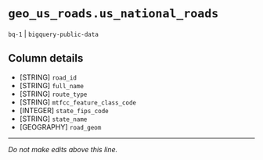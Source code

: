 # `geo_us_roads.us_national_roads`
`bq-1` | `bigquery-public-data`

## Column details
* [STRING]    `road_id`
* [STRING]    `full_name`
* [STRING]    `route_type`
* [STRING]    `mtfcc_feature_class_code`
* [INTEGER]   `state_fips_code`
* [STRING]    `state_name`
* [GEOGRAPHY] `road_geom`

-------------------------------------------------------------------------------
*Do not make edits above this line.*
